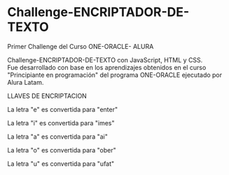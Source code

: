 # Challenge-ENCRIPTADOR-DE-TEXTO
Primer Challenge del Curso ONE-ORACLE- ALURA

Challenge-ENCRIPTADOR-DE-TEXTO con JavaScript, HTML y CSS.
<br>
Fue desarrollado con base en los aprendizajes obtenidos en el curso "Principiante en programación" del programa ONE-ORACLE ejecutado por Alura Latam.

LLAVES DE ENCRIPTACION

La letra "e" es convertida para "enter"

La letra "i" es convertida para "imes"

La letra "a" es convertida para "ai"

La letra "o" es convertida para "ober"

La letra "u" es convertida para "ufat"

